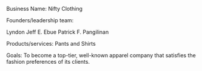 Business Name: Nifty Clothing

Founders/leadership team: 

Lyndon Jeff E. Ebue 
Patrick F. Pangilinan 

Products/services:  Pants and Shirts


Goals: To become a top-tier, well-known apparel company that satisfies the fashion preferences of its clients.
